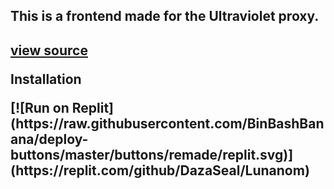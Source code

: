 <h2>This is a frontend made for the Ultraviolet proxy.<h2>
<a href='https://github.com/titaniumnetwork-dev/ultraviolet-node'>view source</a>
  <p>Installation</p>
  [![Run on Replit](https://raw.githubusercontent.com/BinBashBanana/deploy-buttons/master/buttons/remade/replit.svg)](https://replit.com/github/DazaSeal/Lunanom)
